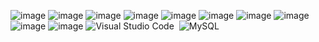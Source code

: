 

![image](https://user-images.githubusercontent.com/76191555/146848789-bb303dbe-7900-4002-8ef1-319388288af8.png)
![image](https://user-images.githubusercontent.com/76191555/146848844-e84abe14-6d88-4371-b316-fbe3a8eda605.png)
![image](https://user-images.githubusercontent.com/76191555/146848868-ab73f00d-499f-47eb-8c42-9e03fdd80f57.png)
![image](https://user-images.githubusercontent.com/76191555/146848874-98bbbbe0-3d35-4326-a0f3-5d46b8ac7013.png)
![image](https://user-images.githubusercontent.com/76191555/146848882-dcb62b70-7e11-4922-a8cf-a8c6aa6c028b.png)
![image](https://user-images.githubusercontent.com/76191555/146848889-0c2b4203-28dd-4567-9065-3e5c2b3ff4b3.png)
![image](https://user-images.githubusercontent.com/76191555/146848897-0d8e5841-2dda-483d-a263-30f1696979ef.png)
![image](https://user-images.githubusercontent.com/76191555/146848911-119be80a-b143-4be3-b097-2feb963c4e43.png)
![image](https://user-images.githubusercontent.com/76191555/146848929-cda25398-bc92-4a43-afab-da64e484233e.png)
![image](https://user-images.githubusercontent.com/76191555/146848939-ba9b5791-ab43-48e0-824a-871c9c31897e.png)
![Visual Studio Code](https://img.shields.io/badge/-Visual%20Studio%20Code-05122A?style=flat&logo=visual-studio-code&logoColor=007ACC)&nbsp;
![MySQL](https://img.shields.io/badge/-MySQL-05122A?style=flat&logo=MySQL)&nbsp;

